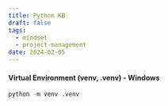 ```yaml
---
title: Python KB
draft: false
tags:
  - mindset
  - project-management
date: 2024-02-05
---
```

#### Virtual Environment (venv, .venv) - Windows
``` python
python -m venv .venv
```

